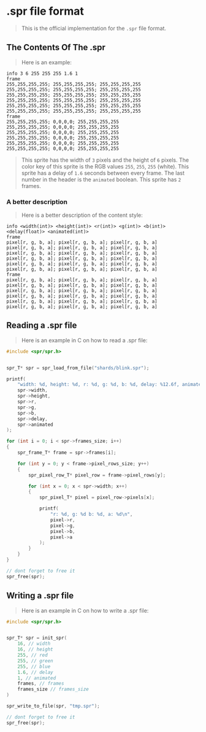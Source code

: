 # .spr file format
> This is the official implementation for the `.spr` file format.

## The Contents Of The .spr
> Here is an example:
```
info 3 6 255 255 255 1.6 1
frame
255,255,255,255; 255,255,255,255; 255,255,255,255
255,255,255,255; 255,255,255,255; 255,255,255,255
255,255,255,255; 255,255,255,255; 255,255,255,255
255,255,255,255; 255,255,255,255; 255,255,255,255
255,255,255,255; 255,255,255,255; 255,255,255,255
255,255,255,255; 255,255,255,255; 255,255,255,255
frame
255,255,255,255; 0,0,0,0; 255,255,255,255
255,255,255,255; 0,0,0,0; 255,255,255,255
255,255,255,255; 0,0,0,0; 255,255,255,255
255,255,255,255; 0,0,0,0; 255,255,255,255
255,255,255,255; 0,0,0,0; 255,255,255,255
255,255,255,255; 0,0,0,0; 255,255,255,255
```
> This sprite has the width of `3` pixels and the height of `6` pixels.
> The color key of this sprite is the RGB values `255`, `255`, `255` (white).
> This sprite has a delay of `1.6` seconds between every frame.
> The last number in the header is the `animated` boolean.
> This sprite has `2` frames.

### A better description
> Here is a better description of the content style:
```
info <width(int)> <height(int)> <r(int)> <g(int)> <b(int)> <delay(float)> <animated(int)>
frame
pixel[r, g, b, a]; pixel[r, g, b, a]; pixel[r, g, b, a]
pixel[r, g, b, a]; pixel[r, g, b, a]; pixel[r, g, b, a]
pixel[r, g, b, a]; pixel[r, g, b, a]; pixel[r, g, b, a]
pixel[r, g, b, a]; pixel[r, g, b, a]; pixel[r, g, b, a]
pixel[r, g, b, a]; pixel[r, g, b, a]; pixel[r, g, b, a]
pixel[r, g, b, a]; pixel[r, g, b, a]; pixel[r, g, b, a]
frame
pixel[r, g, b, a]; pixel[r, g, b, a]; pixel[r, g, b, a]
pixel[r, g, b, a]; pixel[r, g, b, a]; pixel[r, g, b, a]
pixel[r, g, b, a]; pixel[r, g, b, a]; pixel[r, g, b, a]
pixel[r, g, b, a]; pixel[r, g, b, a]; pixel[r, g, b, a]
pixel[r, g, b, a]; pixel[r, g, b, a]; pixel[r, g, b, a]
pixel[r, g, b, a]; pixel[r, g, b, a]; pixel[r, g, b, a]
```

## Reading a .spr file
> Here is an example in C on how to read a .spr file:
```C
#include <spr/spr.h>


spr_T* spr = spr_load_from_file("shards/blink.spr");

printf(
    "width: %d, height: %d, r: %d, g: %d, b: %d, delay: %12.6f, animated: %d\n",
    spr->width,
    spr->height,
    spr->r,
    spr->g,
    spr->b,
    spr->delay,
    spr->animated
);

for (int i = 0; i < spr->frames_size; i++)
{
    spr_frame_T* frame = spr->frames[i];

    for (int y = 0; y < frame->pixel_rows_size; y++)
    {
        spr_pixel_row_T* pixel_row = frame->pixel_rows[y];

        for (int x = 0; x < spr->width; x++)
        {
            spr_pixel_T* pixel = pixel_row->pixels[x];

            printf(
                "r: %d, g: %d b: %d, a: %d\n",
                pixel->r,
                pixel->g,
                pixel->b,
                pixel->a
            );
        }
    }
}

// dont forget to free it
spr_free(spr);
```

## Writing a .spr file
> Here is an example in C on how to write a .spr file:
```C
#include <spr/spr.h>


spr_T* spr = init_spr(
    16, // width
    16, // height
    255, // red
    255, // green
    255, // blue
    1.6, // delay
    1, // animated
    frames, // frames
    frames_size // frames_size
)

spr_write_to_file(spr, "tmp.spr");

// dont forget to free it
spr_free(spr);
```
